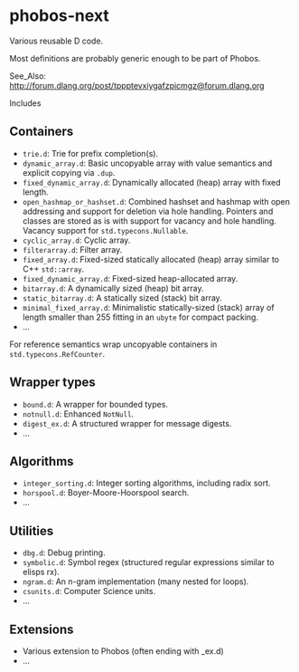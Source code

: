 # phobos-next

Various reusable D code.

Most definitions are probably generic enough to be part of Phobos.

See_Also: http://forum.dlang.org/post/tppptevxiygafzpicmgz@forum.dlang.org

Includes

## Containers
- `trie.d`: Trie for prefix completion(s).
- `dynamic_array.d`: Basic uncopyable array with value semantics and explicit
  copying via `.dup`.
- `fixed_dynamic_array.d`: Dynamically allocated (heap) array with fixed length.
- `open_hashmap_or_hashset.d`: Combined hashset and hashmap with open addressing
  and support for deletion via hole handling. Pointers and classes are stored as
  is with support for vacancy and hole handling. Vacancy support for
  `std.typecons.Nullable`.
- `cyclic_array.d`: Cyclic array.
- `filterarray.d`: Filter array.
- `fixed_array.d`: Fixed-sized statically allocated (heap) array similar to C++ `std::array`.
- `fixed_dynamic_array.d`: Fixed-sized heap-allocated array.
- `bitarray.d`: A dynamically sized (heap) bit array.
- `static_bitarray.d`: A statically sized (stack) bit array.
- `minimal_fixed_array.d`: Minimalistic statically-sized (stack) array of length smaller
than 255 fitting in an `ubyte` for compact packing.
- ...

For reference semantics wrap uncopyable containers in `std.typecons.RefCounter`.

## Wrapper types
- `bound.d`: A wrapper for bounded types.
- `notnull.d`: Enhanced `NotNull`.
- `digest_ex.d`: A structured wrapper for message digests.
- ...

## Algorithms

- `integer_sorting.d`: Integer sorting algorithms, including radix sort.
- `horspool.d`: Boyer-Moore-Hoorspool search.
- ...

## Utilities

- `dbg.d`: Debug printing.
- `symbolic.d`: Symbol regex (structured regular expressions similar to elisps rx).
- `ngram.d`: An n-gram implementation (many nested for loops).
- `csunits.d`: Computer Science units.
- ...

## Extensions
- Various extension to Phobos (often ending with _ex.d)
- ...
